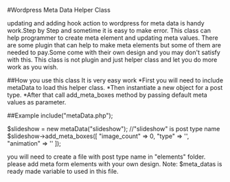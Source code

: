 #Wordpress Meta Data Helper Class

updating and adding hook action to wordpress for meta data is handy work.Step by Step and sometime it is easy to make error.
This class can help programmer to create meta element and updating meta values.
There are some plugin that can help to make meta elements but some of them are needed to pay.Some come with their own design and you may don't satisfy with this.
This class is not plugin and just helper class and let you do more work as you wish.

##How you use this class
It is very easy work
*First you will need to include metaData to load this helper class.
*Then instantiate a new object for a post type.
*After that call add_meta_boxes method by passing default meta values as parameter.

##Example
include("metaData.php");

$slideshow = new metaData("slideshow"); //"slideshow" is post type name
$slideshow->add_meta_boxes([
							"image_count" => 0,
							"type"        => '',
							"animation"   => ''
						  ]);

you will need to create a file with post type name in "elements" folder.
please add meta form elements with your own design.
Note: $meta_datas is ready made variable to used in this file.